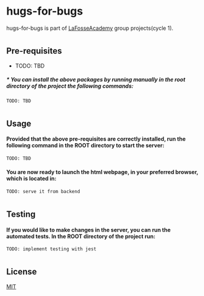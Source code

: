 # hugs-for-bugs

hugs-for-bugs is part of [LaFosseAcademy](https://github.com/LaFosseAcademy) group projects(cycle 1).

#

## Pre-requisites

- TODO: TBD

##### \* You can install the above packages by running manually in the root directory of the project the following commands:

```bash
TODO: TBD
```

#

## Usage

#### Provided that the above pre-requisites are correctly installed, run the following command in the ROOT directory to start the server:

```bash
TODO: TBD
```

#### You are now ready to launch the html webpage, in your preferred browser, which is located in:

```bash
TODO: serve it from backend
```

#

## Testing

#### If you would like to make changes in the server, you can run the automated tests. In the ROOT directory of the project run:

```bash
TODO: implement testing with jest
```
#

## License

[MIT](https://choosealicense.com/licenses/mit/)